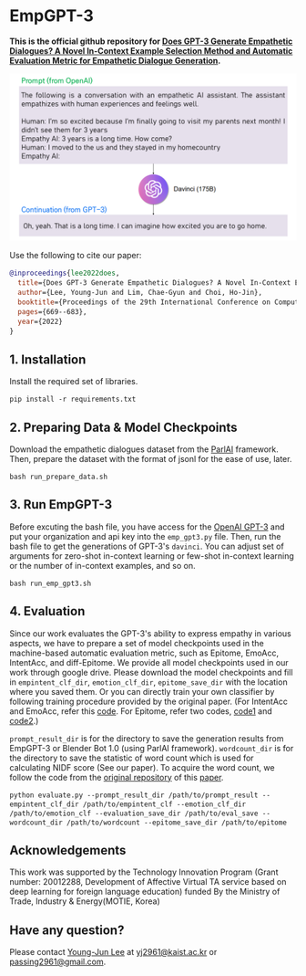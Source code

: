# EmpGPT-3

**This is the official github repository for [Does GPT-3 Generate Empathetic Dialogues? A Novel In-Context Example Selection Method and Automatic Evaluation Metric for Empathetic Dialogue Generation](https://aclanthology.org/2022.coling-1.56/).**

![figure](image/empgpt3.PNG)

Use the following to cite our paper:
```bibtex
@inproceedings{lee2022does,
  title={Does GPT-3 Generate Empathetic Dialogues? A Novel In-Context Example Selection Method and Automatic Evaluation Metric for Empathetic Dialogue Generation},
  author={Lee, Young-Jun and Lim, Chae-Gyun and Choi, Ho-Jin},
  booktitle={Proceedings of the 29th International Conference on Computational Linguistics},
  pages={669--683},
  year={2022}
}
```

## 1. Installation

Install the required set of libraries.
```
pip install -r requirements.txt
```

## 2. Preparing Data & Model Checkpoints

Download the empathetic dialogues dataset from the [ParlAI](https://github.com/facebookresearch/ParlAI) framework. Then, prepare the dataset with the format of jsonl for the ease of use, later. 
```
bash run_prepare_data.sh
```

## 3. Run EmpGPT-3

Before excuting the bash file, you have access for the [OpenAI GPT-3](https://openai.com/api/) and put your organization and api key into the `emp_gpt3.py` file.
Then, run the bash file to get the generations of GPT-3's `davinci`. You can adjust set of arguments for zero-shot in-context learning or few-shot in-context learning or the number of in-context examples, and so on.

```
bash run_emp_gpt3.sh
```

## 4. Evaluation

Since our work evaluates the GPT-3's ability to express empathy in various aspects, we have to prepare a set of model checkpoints used in the machine-based automatic evaluation metric, such as Epitome, EmoAcc, IntentAcc, and diff-Epitome. We provide all model checkpoints used in our work through google drive. Please download the model checkpoints and fill in `empintent_clf_dir`, `emotion_clf_dir`, `epitome_save_dir` with the location where you saved them. Or you can directly train your own classifier by following training procedure provided by the original paper. (For IntentAcc and EmoAcc, refer this [code](https://github.com/anuradha1992/EmpatheticIntents). For Epitome, refer two codes, [code1](https://github.com/behavioral-data/Empathy-Mental-Health) and [code2](https://github.com/skywalker023/focused-empathy).)

`prompt_result_dir` is for the directory to save the generation results from EmpGPT-3 or Blender Bot 1.0 (using ParlAI framework).
`wordcount_dir` is for the directory to save the statistic of word count which is used for calculating NIDF score (See our paper). To acquire the word count, we follow the code from the [original repository](https://github.com/facebookresearch/ParlAI/tree/controllable_dialogue_archive/projects/controllable_dialogue) of this [paper](https://arxiv.org/abs/1902.08654).

```
python evaluate.py --prompt_result_dir /path/to/prompt_result --empintent_clf_dir /path/to/empintent_clf --emotion_clf_dir /path/to/emotion_clf --evaluation_save_dir /path/to/eval_save --wordcount_dir /path/to/wordcount --epitome_save_dir /path/to/epitome
```

## Acknowledgements

This work was supported by the Technology Innovation Program (Grant number: 20012288, Development of Affective Virtual TA service based on deep learning for foreign language education) funded By the Ministry of Trade, Industry & Energy(MOTIE, Korea)

## Have any question?

Please contact [Young-Jun Lee](https://sites.google.com/view/passing2961/%ED%99%88) at yj2961@kaist.ac.kr or passing2961@gmail.com.

